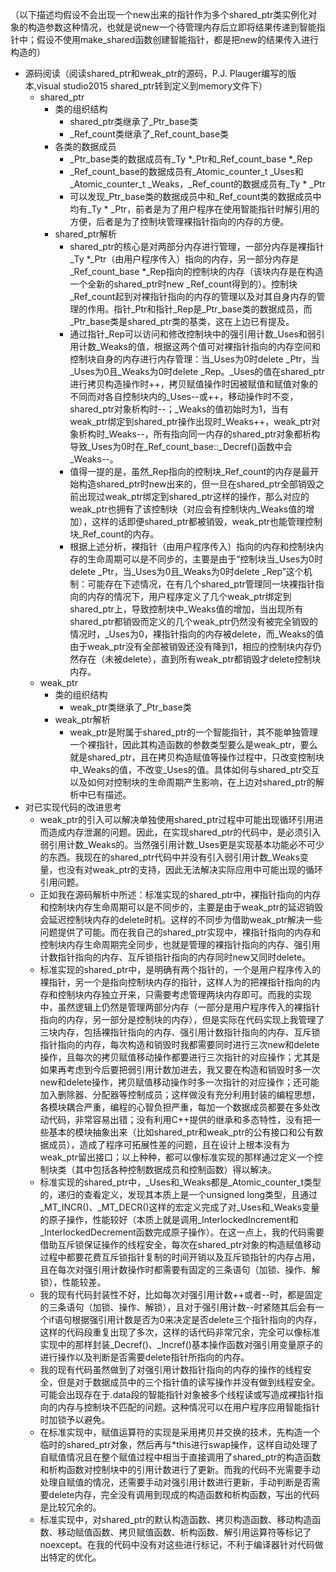 （以下描述均假设不会出现一个new出来的指针作为多个shared_ptr类实例化对象的构造参数这种情况，也就是说new一个待管理内存后立即将结果传递到智能指针中；假设不使用make_shared函数创建智能指针，都是把new的结果传入进行构造的）
* 源码阅读（阅读shared_ptr和weak_ptr的源码，P.J. Plauger编写的版本,visual studio2015 shared_ptr转到定义到memory文件下）
	* shared_ptr
		* 类的组织结构
			* shared_ptr类继承了_Ptr_base类
			* _Ref_count类继承了_Ref_count_base类
		* 各类的数据成员
			* _Ptr_base类的数据成员有_Ty *_Ptr和_Ref_count_base *_Rep
			* _Ref_count_base的数据成员有_Atomic_counter_t _Uses和_Atomic_counter_t _Weaks，_Ref_count的数据成员有_Ty * _Ptr
			* 可以发现_Ptr_base类的数据成员中和_Ref_count类的数据成员中均有_Ty * _Ptr，前者是为了用户程序在使用智能指针时解引用的方便，后者是为了控制块管理裸指针指向的内存的方便。
		* shared_ptr解析
			* shared_ptr的核心是对两部分内存进行管理，一部分内存是裸指针_Ty *_Ptr（由用户程序传入）指向的内存，另一部分内存是_Ref_count_base *_Rep指向的控制块的内存（该块内存是在构造一个全新的shared_ptr时new _Ref_count得到的）。控制块_Ref_count起到对裸指针指向的内存的管理以及对其自身内存的管理的作用。指针_Ptr和指针_Rep是_Ptr_base类的数据成员，而_Ptr_base类是shared_ptr类的基类，这在上边已有提及。
			* 通过指针_Rep可以访问和修改控制块中的强引用计数_Uses和弱引用计数_Weaks的值，根据这两个值可对裸指针指向的内存空间和控制块自身的内存进行内存管理：当_Uses为0时delete _Ptr，当_Uses为0且_Weaks为0时delete _Rep。_Uses的值在shared_ptr进行拷贝构造操作时++，拷贝赋值操作时因被赋值和赋值对象的不同而对各自控制块内的_Uses--或++，移动操作时不变，shared_ptr对象析构时--；_Weaks的值初始时为1，当有weak_ptr绑定到shared_ptr操作出现时_Weaks++，weak_ptr对象析构时_Weaks--，所有指向同一内存的shared_ptr对象都析构导致_Uses为0时在_Ref_count_base::_Decref()函数中会_Weaks--。
			* 值得一提的是，虽然_Rep指向的控制块_Ref_count的内存是最开始构造shared_ptr时new出来的，但一旦在shared_ptr全部销毁之前出现过weak_ptr绑定到shared_ptr这样的操作，那么对应的weak_ptr也拥有了该控制块（对应会有控制块内_Weaks值的增加），这样的话即便shared_ptr都被销毁，weak_ptr也能管理控制块_Ref_count的内存。
			* 根据上述分析，裸指针（由用户程序传入）指向的内存和控制块内存的生命周期可以是不同步的，主要是由于“控制块当_Uses为0时delete _Ptr，当_Uses为0且_Weaks为0时delete _Rep”这个机制：可能存在下述情况，在有几个shared_ptr管理同一块裸指针指向的内存的情况下，用户程序定义了几个weak_ptr绑定到shared_ptr上，导致控制块中_Weaks值的增加，当出现所有shared_ptr都销毁而定义的几个weak_ptr仍然没有被完全销毁的情况时，_Uses为0，裸指针指向的内存被delete，而_Weaks的值由于weak_ptr没有全部被销毁还没有降到1，相应的控制块内存仍然存在（未被delete），直到所有weak_ptr都销毁才delete控制块内存。
	* weak_ptr
		* 类的组织结构
			* weak_ptr类继承了_Ptr_base类
		* weak_ptr解析
			* weak_ptr是附属于shared_ptr的一个智能指针，其不能单独管理一个裸指针，因此其构造函数的参数类型要么是weak_ptr，要么就是shared_ptr，且在拷贝构造赋值等操作过程中，只改变控制块中_Weaks的值，不改变_Uses的值。具体如何与shared_ptr交互以及如何对控制块的生命周期产生影响，在上边对shared_ptr的解析中已有描述。
* 对已实现代码的改进思考
	* weak_ptr的引入可以解决单独使用shared_ptr过程中可能出现循环引用进而造成内存泄漏的问题。因此，在实现shared_ptr的代码中，是必须引入弱引用计数_Weaks的。当然强引用计数_Uses更是实现基本功能必不可少的东西。我现在的shared_ptr代码中并没有引入弱引用计数_Weaks变量，也没有对weak_ptr的支持，因此无法解决实际应用中可能出现的循环引用问题。
	* 正如我在源码解析中所述：标准实现的shared_ptr中，裸指针指向的内存和控制块内存生命周期可以是不同步的，主要是由于weak_ptr的延迟销毁会延迟控制块内存的delete时机。这样的不同步为借助weak_ptr解决一些问题提供了可能。而在我自己的shared_ptr实现中，裸指针指向的内存和控制块内存生命周期完全同步，也就是管理的裸指针指向的内存、强引用计数指针指向的内存、互斥锁指针指向的内存同时new又同时delete。
	* 标准实现的shared_ptr中，是明确有两个指针的，一个是用户程序传入的裸指针，另一个是指向控制块内存的指针，这样人为的把裸指针指向的内存和控制块内存独立开来，只需要考虑管理两块内存即可。而我的实现中，虽然逻辑上仍然是管理两部分内存（一部分是用户程序传入的裸指针指向的内存，另一部分是控制块的内存），但是实际在代码实现上我管理了三块内存，包括裸指针指向的内存、强引用计数指针指向的内存、互斥锁指针指向的内存，每次构造和销毁时我都需要同时进行三次new和delete操作，且每次的拷贝赋值移动操作都要进行三次指针的对应操作；尤其是如果再考虑到今后要把弱引用计数加进去，我又要在构造和销毁时多一次new和delete操作，拷贝赋值移动操作时多一次指针的对应操作；还可能加入删除器、分配器等控制成员；这样做没有充分利用封装的编程思想，各模块耦合严重，编程的心智负担严重，每加一个数据成员都要在多处改动代码，非常容易出错；没有利用C++提供的继承和多态特性，没有把一些基本的模块抽象出来（比如shared_ptr和weak_ptr的公有接口和公有数据成员），造成了程序可拓展性差的问题，且在设计上根本没有为weak_ptr留出接口；以上种种，都可以像标准实现的那样通过定义一个控制块类（其中包括各种控制数据成员和控制函数）得以解决。 
	* 标准实现的shared_ptr中，_Uses和_Weaks都是_Atomic_counter_t类型的，递归的查看定义，发现其本质上是一个unsigned long类型，且通过_MT_INCR()、_MT_DECR()这样的宏定义完成了对_Uses和_Weaks变量的原子操作，性能较好（本质上就是调用_InterlockedIncrement和_InterlockedDecrement函数完成原子操作）。在这一点上，我的代码需要借助互斥锁保证操作的线程安全，每次在shared_ptr对象的构造赋值移动过程中都要花费互斥锁指针复制的时间开销以及互斥锁指针的内存占用，且在每次对强引用计数操作时都需要有固定的三条语句（加锁、操作、解锁），性能较差。
	* 我的现有代码封装性不好，比如每次对强引用计数++或者--时，都是固定的三条语句（加锁、操作、解锁），且对于强引用计数--时紧随其后会有一个if语句根据强引用计数是否为0来决定是否delete三个指针指向的内存，这样的代码段重复出现了多次，这样的话代码非常冗余，完全可以像标准实现中的那样封装_Decref()、_Incref()基本操作函数对强引用变量原子的进行操作以及判断是否需要delete指针所指向的内存。
	* 我的现有代码虽然做到了对强引用计数指针指向的内存的操作的线程安全，但是对于数据成员中的三个指针值的读写操作并没有做到线程安全。可能会出现存在于.data段的智能指针对象被多个线程读或写造成裸指针指向的内存与控制块不匹配的问题。这种情况可以在用户程序应用智能指针时加锁予以避免。
	* 在标准实现中，赋值运算符的实现是采用拷贝并交换的技术，先构造一个临时的shared_ptr对象，然后再与*this进行swap操作，这样自动处理了自赋值情况且在整个赋值过程中相当于直接调用了shared_ptr的构造函数和析构函数对控制块中的引用计数进行了更新。而我的代码不光需要手动处理自赋值的情况，还需要手动对强引用计数进行更新，手动判断是否需要delete内存，完全没有调用到现成的构造函数和析构函数，写出的代码是比较冗余的。
	* 标准实现中，对shared_ptr的默认构造函数、拷贝构造函数、移动构造函数、移动赋值函数、拷贝赋值函数、析构函数、解引用运算符等标记了noexcept。在我的代码中没有对这些进行标记，不利于编译器针对代码做出特定的优化。
